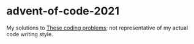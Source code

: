 # advent-of-code-2021

My solutions to [These coding problems](https://adventofcode.com/2021/); not representative of my actual code writing style.

